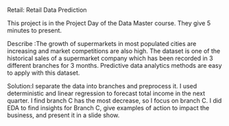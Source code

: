 Retail: Retail Data Prediction

This project is in the Project Day of the Data Master course. They give 5 minutes to present.

Describe :The growth of supermarkets in most populated cities are increasing and market competitions are also high. The dataset is one of the historical sales of a supermarket company which has been recorded in 3 different branches for 3 months. Predictive data analytics methods are easy to apply with this dataset.

Solution:I separate the data into branches and preprocess it. I used deterministic and linear regression to forecast total income in the next quarter. I find branch C has the most decrease, so I focus on branch C. I did EDA to find insights for Branch C, give examples of action to impact the business, and present it in a slide show.
